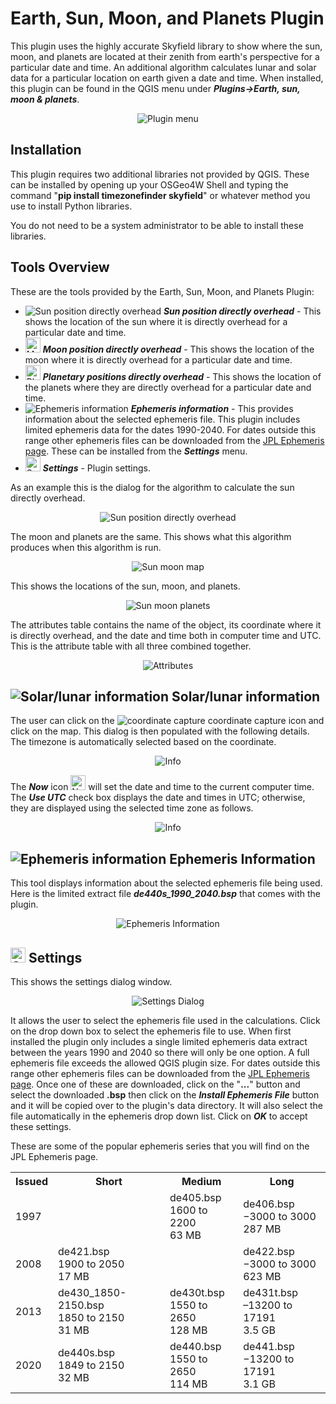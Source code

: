 # Earth, Sun, Moon, and Planets Plugin

This plugin uses the highly accurate Skyfield library to show where the sun, moon, and planets are located at their zenith from earth's perspective for a particular date and time. An additional algorithm calculates lunar and solar data for a particular location on earth given a date and time. When installed, this plugin can be found in the QGIS menu under ***Plugins->Earth, sun, moon &amp; planets***. 

<div style="text-align:center"><img src="doc/menu.jpg" alt="Plugin menu"></div>

## Installation
This plugin requires two additional libraries not provided by QGIS. These can be installed by opening up your OSGeo4W Shell and typing the command "**pip install timezonefinder skyfield**" or whatever method you use to install Python libraries.

You do not need to be a system administrator to be able to install these libraries.

## Tools Overview

These are the tools provided by the Earth, Sun, Moon, and Planets Plugin:

* <img src="icons/sun_icon.svg" alt="Sun position directly overhead"> ***Sun position directly overhead*** - This shows the location of the sun where it is directly overhead for a particular date and time.
* <img src="icons/moon.png" width=24 height=24 alt="Moon position directly overhead"> ***Moon position directly overhead*** - This shows the location of the moon where it is directly overhead for a particular date and time.
* <img src="icons/venus.png" width=24 height=24 alt="Planetary positions directly overhead"> ***Planetary positions directly overhead*** - This shows the location of the planets where they are directly overhead for a particular date and time.
* <img src="icons/ephem.svg" alt="Ephemeris information"> ***Ephemeris information*** - This provides information about the selected ephemeris file. This plugin includes limited ephemeris data for the dates 1990-2040. For dates outside this range other ephemeris files can be downloaded from the <a href="https://naif.jpl.nasa.gov/pub/naif/generic_kernels/spk/planets/">JPL Ephemeris page</a>. These can be installed from the ***Settings*** menu.
* <img src="doc/settings.png" width=24 height=24 alt="Settings"> ***Settings*** - Plugin settings.

As an example this is the dialog for the algorithm to calculate the sun directly overhead.

<div style="text-align:center"><img src="doc/sunalg.jpg" alt="Sun position directly overhead"></div>

The moon and planets are the same. This shows what this algorithm produces when this algorithm is run.

<div style="text-align:center"><img src="doc/sunmoonmap.jpg" alt="Sun moon map"></div>

This shows the locations of the sun, moon, and planets.

<div style="text-align:center"><img src="doc/sunmoonplanets.jpg" alt="Sun moon planets"></div>

The attributes table contains the name of the object, its coordinate where it is directly overhead, and the date and time both in computer time and UTC. This is the attribute table with all three combined together.

<div style="text-align:center"><img src="doc/attributes.jpg" alt="Attributes"></div>

## <img src="icons/info.svg" alt="Solar/lunar information"> Solar/lunar information

The user can click on the <img src="icons/coordCapture.svg" alt="coordinate capture"> coordinate capture icon and click on the map. This dialog is then populated with the following details. The timezone is automatically selected based on the coordinate.

<div style="text-align:center"><img src="doc/info.jpg" alt="Info"></div>

The ***Now*** icon <img src="icons/CurrentTime.png" width=24 height=24 alt="Now"> will set the date and time to the current computer time. The ***Use UTC*** check box displays the date and times in UTC; otherwise, they are displayed using the selected time zone as follows.

<div style="text-align:center"><img src="doc/info2.jpg" alt="Info"></div>

## <img src="icons/ephem.svg" alt="Ephemeris information"> Ephemeris Information
This tool displays information about the selected ephemeris file being used. Here is the limited extract file ***de440s_1990_2040.bsp*** that comes with the plugin.

<div style="text-align:center"><img src="doc/ephemeris_info.jpg" alt="Ephemeris Information"></div>

## <img src="doc/settings.png" width=24 height=24 alt="Settings"> Settings

This shows the settings dialog window. 

<div style="text-align:center"><img src="doc/settings_dialog.jpg" alt="Settings Dialog"></div>

It allows the user to select the ephemeris file used in the calculations. Click on the drop down box to select the ephemeris file to use. When first installed the plugin only includes a single limited ephemeris data extract between the years 1990 and 2040 so there will only be one option. A full ephemeris file exceeds the allowed QGIS plugin size. For dates outside this range other ephemeris files can be downloaded from the <a href="https://naif.jpl.nasa.gov/pub/naif/generic_kernels/spk/planets/">JPL Ephemeris page</a>. Once one of these are downloaded, click on the "**...**" button and select the downloaded **.bsp** then click on the ***Install Ephemeris File*** button and it will be copied over to the plugin's data directory. It will also select the file automatically in the ephemeris drop down list. Click on ***OK*** to accept these settings.

These are some of the popular ephemeris series that you will find on the JPL Ephemeris page.

<table><tr><th>Issued</th><th>Short</th><th>Medium</th><th>Long</th></tr>
<tr><td>1997</td><td></td>
<td>de405.bsp<br/>
1600 to 2200<br/>
63 MB</td>
<td>de406.bsp<br/>
−3000 to 3000<br/>
287 MB</td>
</tr>
<tr><td>2008</td>
<td>de421.bsp<br/>
1900 to 2050<br/>
17 MB</td>
<td></td>
<td>de422.bsp<br/>
−3000 to 3000<br/>
623 MB</td>
</tr>
<tr><td>2013</td>
<td>de430_1850-2150.bsp<br/>
1850 to 2150<br/>
31 MB</td>
<td>de430t.bsp<br/>
1550 to 2650<br/>
128 MB</td>
<td>de431t.bsp<br/>
–13200 to 17191<br/>
3.5 GB</td>
</tr>
<tr><td>2020</td>
<td>de440s.bsp<br/>
1849 to 2150<br/>
32 MB</td>
<td>de440.bsp<br/>
1550 to 2650<br/>
114 MB</td>
<td>de441.bsp<br/>
−13200 to 17191<br/>
3.1 GB</td>
</tr>
</table>